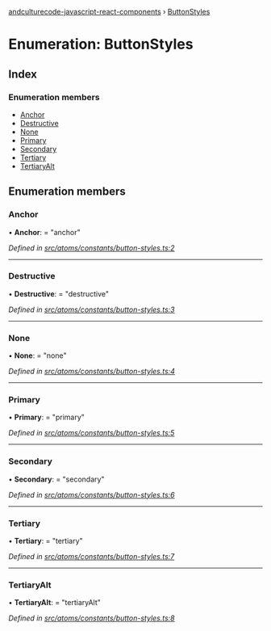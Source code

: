 [andculturecode-javascript-react-components](../README.md) › [ButtonStyles](buttonstyles.md)

# Enumeration: ButtonStyles

## Index

### Enumeration members

* [Anchor](buttonstyles.md#anchor)
* [Destructive](buttonstyles.md#destructive)
* [None](buttonstyles.md#none)
* [Primary](buttonstyles.md#primary)
* [Secondary](buttonstyles.md#secondary)
* [Tertiary](buttonstyles.md#tertiary)
* [TertiaryAlt](buttonstyles.md#tertiaryalt)

## Enumeration members

###  Anchor

• **Anchor**: = "anchor"

*Defined in [src/atoms/constants/button-styles.ts:2](https://github.com/AndcultureCode/AndcultureCode.JavaScript.React.Components/blob/1237fb1/src/atoms/constants/button-styles.ts#L2)*

___

###  Destructive

• **Destructive**: = "destructive"

*Defined in [src/atoms/constants/button-styles.ts:3](https://github.com/AndcultureCode/AndcultureCode.JavaScript.React.Components/blob/1237fb1/src/atoms/constants/button-styles.ts#L3)*

___

###  None

• **None**: = "none"

*Defined in [src/atoms/constants/button-styles.ts:4](https://github.com/AndcultureCode/AndcultureCode.JavaScript.React.Components/blob/1237fb1/src/atoms/constants/button-styles.ts#L4)*

___

###  Primary

• **Primary**: = "primary"

*Defined in [src/atoms/constants/button-styles.ts:5](https://github.com/AndcultureCode/AndcultureCode.JavaScript.React.Components/blob/1237fb1/src/atoms/constants/button-styles.ts#L5)*

___

###  Secondary

• **Secondary**: = "secondary"

*Defined in [src/atoms/constants/button-styles.ts:6](https://github.com/AndcultureCode/AndcultureCode.JavaScript.React.Components/blob/1237fb1/src/atoms/constants/button-styles.ts#L6)*

___

###  Tertiary

• **Tertiary**: = "tertiary"

*Defined in [src/atoms/constants/button-styles.ts:7](https://github.com/AndcultureCode/AndcultureCode.JavaScript.React.Components/blob/1237fb1/src/atoms/constants/button-styles.ts#L7)*

___

###  TertiaryAlt

• **TertiaryAlt**: = "tertiaryAlt"

*Defined in [src/atoms/constants/button-styles.ts:8](https://github.com/AndcultureCode/AndcultureCode.JavaScript.React.Components/blob/1237fb1/src/atoms/constants/button-styles.ts#L8)*
